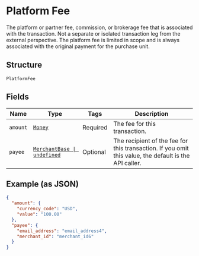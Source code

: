 
# Platform Fee

The platform or partner fee, commission, or brokerage fee that is associated with the transaction. Not a separate or isolated transaction leg from the external perspective. The platform fee is limited in scope and is always associated with the original payment for the purchase unit.

## Structure

`PlatformFee`

## Fields

| Name | Type | Tags | Description |
|  --- | --- | --- | --- |
| `amount` | [`Money`](../../doc/models/money.md) | Required | The fee for this transaction. |
| `payee` | [`MerchantBase \| undefined`](../../doc/models/merchant-base.md) | Optional | The recipient of the fee for this transaction. If you omit this value, the default is the API caller. |

## Example (as JSON)

```json
{
  "amount": {
    "currency_code": "USD",
    "value": "100.00"
  },
  "payee": {
    "email_address": "email_address4",
    "merchant_id": "merchant_id6"
  }
}
```


